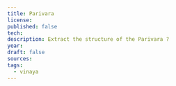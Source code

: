 ```yaml
---
title: Parivara
license: 
published: false
tech: 
description: Extract the structure of the Parivara ?
year: 
draft: false
sources: 
tags:
  - vinaya
---
```


